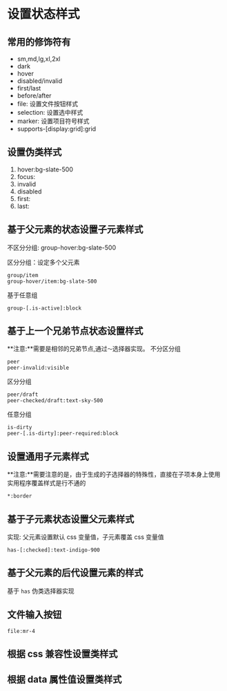 # 设置状态样式

## 常用的修饰符有
- sm,md,lg,xl,2xl
- dark
- hover
- disabled/invalid
- first/last
- before/after
- file: 设置文件按钮样式
- selection: 设置选中样式
- marker: 设置项目符号样式
- supports-[display:grid]:grid


## 设置伪类样式
1. hover:bg-slate-500
2. focus:
3. invalid
4. disabled
5. first:
6. last:

## 基于父元素的状态设置子元素样式
不区分分组:
  group-hover:bg-slate-500

区分分组：设定多个父元素
```
group/item
group-hover/item:bg-slate-500
```

基于任意组
```
group-[.is-active]:block
```

## 基于上一个兄弟节点状态设置样式
**注意:**需要是相邻的兄弟节点,通过`～`选择器实现。
不分区分组
```
peer
peer-invalid:visible
```

区分分组
```
peer/draft
peer-checked/draft:text-sky-500
```

任意分组
```
is-dirty
peer-[.is-dirty]:peer-required:block 
```

## 设置通用子元素样式
**注意:**需要注意的是，由于生成的子选择器的特殊性，直接在子项本身上使用实用程序覆盖样式是行不通的
```
*:border
```

## 基于子元素状态设置父元素样式
实现: 父元素设置默认 css 变量值，子元素覆盖 css 变量值
```
has-[:checked]:text-indigo-900
```

## 基于父元素的后代设置元素的样式
基于 `has` 伪类选择器实现

## 文件输入按钮
```
file:mr-4
```

## 根据 css 兼容性设置类样式
## 根据 data 属性值设置类样式